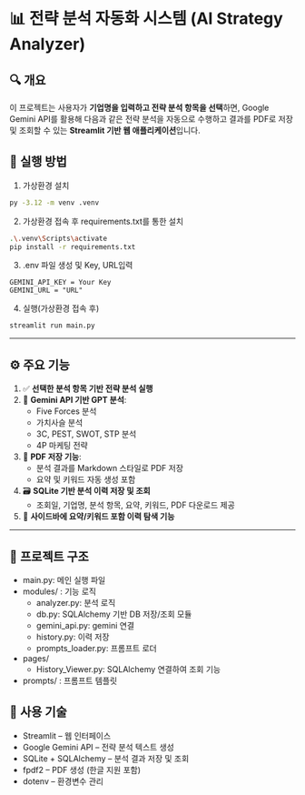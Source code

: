 # 📊 전략 분석 자동화 시스템 (AI Strategy Analyzer)

## 🔍 개요

이 프로젝트는 사용자가 **기업명을 입력하고 전략 분석 항목을 선택**하면, Google Gemini API를 활용해 다음과 같은 전략 분석을 자동으로 수행하고 결과를 PDF로 저장 및 조회할 수 있는 **Streamlit 기반 웹 애플리케이션**입니다.

## 🚀 실행 방법
1. 가상환경 설치
```bash
py -3.12 -m venv .venv
```
2. 가상환경 접속 후 requirements.txt를 통한 설치
```bash
.\.venv\Scripts\activate
pip install -r requirements.txt
```
3. .env 파일 생성 및 Key, URL입력
```
GEMINI_API_KEY = Your Key
GEMINI_URL = "URL"
```
4. 실행(가상환경 접속 후)
```bash
streamlit run main.py
```

---

## ⚙️ 주요 기능

1. ✅ **선택한 분석 항목 기반 전략 분석 실행**
2. 🧠 **Gemini API 기반 GPT 분석**:
   - Five Forces 분석
   - 가치사슬 분석
   - 3C, PEST, SWOT, STP 분석
   - 4P 마케팅 전략
3. 📄 **PDF 저장 기능**:
   - 분석 결과를 Markdown 스타일로 PDF 저장
   - 요약 및 키워드 자동 생성 포함
4. 🗃️ **SQLite 기반 분석 이력 저장 및 조회**
   - 조회일, 기업명, 분석 항목, 요약, 키워드, PDF 다운로드 제공
5. 🧭 **사이드바에 요약/키워드 포함 이력 탐색 기능**

---

## 📁 프로젝트 구조

- main.py: 메인 실행 파일
- modules/ : 기능 로직
    + analyzer.py: 분석 로직
    + db.py: SQLAlchemy 기반 DB 저장/조회 모듈
    + gemini_api.py: gemini 연결
    + history.py: 이력 저장
    + prompts_loader.py: 프롬프트 로더
- pages/
    + History_Viewer.py: SQLAlchemy 연결하여 조회 기능
- prompts/ : 프롬프트 템플릿

## 📌 사용 기술
- Streamlit – 웹 인터페이스
- Google Gemini API – 전략 분석 텍스트 생성
- SQLite + SQLAlchemy – 분석 결과 저장 및 조회
- fpdf2 – PDF 생성 (한글 지원 포함)
- dotenv – 환경변수 관리